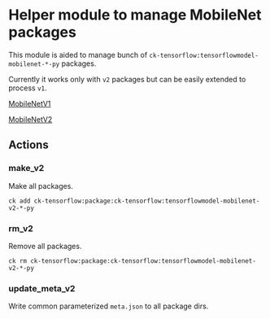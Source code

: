 # Helper module to manage MobileNet packages

This module is aided to manage bunch of `ck-tensorflow:tensorflowmodel-mobilenet-*-py` packages. 

Currently it works only with `v2` packages but can be easily extended to process `v1`.

[MobileNetV1](https://github.com/tensorflow/models/blob/master/research/slim/nets/mobilenet_v1.md)

[MobileNetV2](https://github.com/tensorflow/models/tree/master/research/slim/nets/mobilenet)

## Actions

### make_v2

Make all packages.

`ck add ck-tensorflow:package:ck-tensorflow:tensorflowmodel-mobilenet-v2-*-py`

### rm_v2

Remove all packages.

`ck rm ck-tensorflow:package:ck-tensorflow:tensorflowmodel-mobilenet-v2-*-py`

### update_meta_v2

Write common parameterized `meta.json` to all package dirs.
